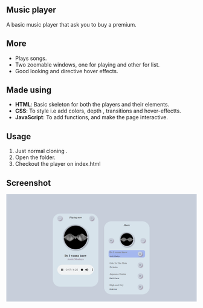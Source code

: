 ## Music player
A basic music player that ask you to buy a premium. 

## More
- Plays songs.
- Two zoomable windows, one for playing and other for list.
- Good looking and directive hover effects.

## Made using
- **HTML**: Basic skeleton for both the players and their elements.
- **CSS**: To style i.e add colors, depth , transitions and hover-effectts.
- **JavaScript**: To add functions, and make the page interactive.


## Usage
1. Just normal cloning .
2. Open the folder.
3. Checkout the player on index.html

## Screenshot
![preview](ss.png)

